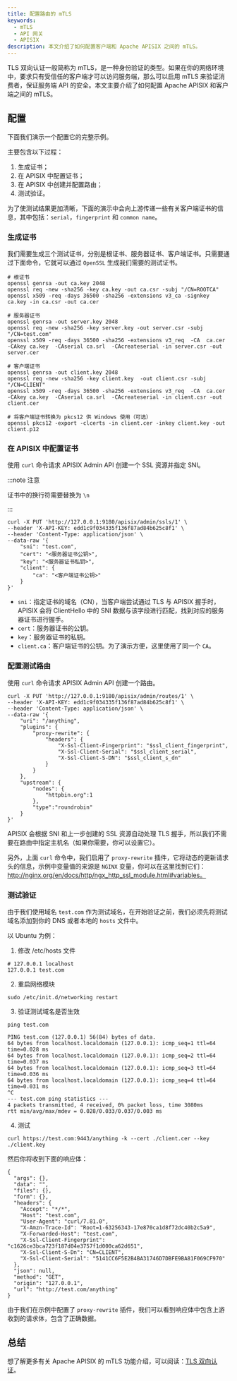 ```yaml
---
title: 配置路由的 mTLS
keywords:
  - mTLS
  - API 网关
  - APISIX
description: 本文介绍了如何配置客户端和 Apache APISIX 之间的 mTLS。
---
```


<!--
#
# Licensed to the Apache Software Foundation (ASF) under one or more
# contributor license agreements.  See the NOTICE file distributed with
# this work for additional information regarding copyright ownership.
# The ASF licenses this file to You under the Apache License, Version 2.0
# (the "License"); you may not use this file except in compliance with
# the License.  You may obtain a copy of the License at
#
#     http://www.apache.org/licenses/LICENSE-2.0
#
# Unless required by applicable law or agreed to in writing, software
# distributed under the License is distributed on an "AS IS" BASIS,
# WITHOUT WARRANTIES OR CONDITIONS OF ANY KIND, either express or implied.
# See the License for the specific language governing permissions and
# limitations under the License.
#
-->

TLS 双向认证一般简称为 mTLS，是一种身份验证的类型。如果在你的网络环境中，要求只有受信任的客户端才可以访问服务端，那么可以启用 mTLS 来验证消费者，保证服务端 API 的安全。本文主要介绍了如何配置 Apache APISIX 和客户端之间的 mTLS。

## 配置

下面我们演示一个配置它的完整示例。

主要包含以下过程：

1. 生成证书；
2. 在 APISIX 中配置证书；
3. 在 APISIX 中创建并配置路由；
4. 测试验证。

为了使测试结果更加清晰，下面的演示中会向上游传递一些有关客户端证书的信息，其中包括：`serial`，`fingerprint` 和 `common name`。

### 生成证书

我们需要生成三个测试证书，分别是根证书、服务器证书、客户端证书。只需要通过下面命令，它就可以通过 `OpenSSL` 生成我们需要的测试证书。

```shell
# 根证书
openssl genrsa -out ca.key 2048
openssl req -new -sha256 -key ca.key -out ca.csr -subj "/CN=ROOTCA"
openssl x509 -req -days 36500 -sha256 -extensions v3_ca -signkey ca.key -in ca.csr -out ca.cer

# 服务器证书
openssl genrsa -out server.key 2048
openssl req -new -sha256 -key server.key -out server.csr -subj "/CN=test.com"
openssl x509 -req -days 36500 -sha256 -extensions v3_req  -CA  ca.cer -CAkey ca.key  -CAserial ca.srl  -CAcreateserial -in server.csr -out server.cer

# 客户端证书
openssl genrsa -out client.key 2048
openssl req -new -sha256 -key client.key  -out client.csr -subj "/CN=CLIENT"
openssl x509 -req -days 36500 -sha256 -extensions v3_req  -CA  ca.cer -CAkey ca.key  -CAserial ca.srl  -CAcreateserial -in client.csr -out client.cer

# 将客户端证书转换为 pkcs12 供 Windows 使用（可选）
openssl pkcs12 -export -clcerts -in client.cer -inkey client.key -out client.p12
```

### 在 APISIX 中配置证书

使用 `curl` 命令请求 APISIX Admin API 创建一个 SSL 资源并指定 SNI。

:::note 注意

证书中的换行符需要替换为 `\n`

:::

```shell
curl -X PUT 'http://127.0.0.1:9180/apisix/admin/ssls/1' \
--header 'X-API-KEY: edd1c9f034335f136f87ad84b625c8f1' \
--header 'Content-Type: application/json' \
--data-raw '{
    "sni": "test.com",
    "cert": "<服务器证书公钥>",
    "key": "<服务器证书私钥>",
    "client": {
        "ca": "<客户端证书公钥>"
    }
}'
```

- `sni`：指定证书的域名（CN），当客户端尝试通过 TLS 与 APISIX 握手时，APISIX 会将 ClientHello 中的 SNI 数据与该字段进行匹配，找到对应的服务器证书进行握手。
- `cert`：服务器证书的公钥。
- `key`：服务器证书的私钥。
- `client.ca`：客户端证书的公钥。为了演示方便，这里使用了同一个 `CA`。

### 配置测试路由

使用 `curl` 命令请求 APISIX Admin API 创建一个路由。

```shell
curl -X PUT 'http://127.0.0.1:9180/apisix/admin/routes/1' \
--header 'X-API-KEY: edd1c9f034335f136f87ad84b625c8f1' \
--header 'Content-Type: application/json' \
--data-raw '{
    "uri": "/anything",
    "plugins": {
        "proxy-rewrite": {
            "headers": {
                "X-Ssl-Client-Fingerprint": "$ssl_client_fingerprint",
                "X-Ssl-Client-Serial": "$ssl_client_serial",
                "X-Ssl-Client-S-DN": "$ssl_client_s_dn"
            }
        }
    },
    "upstream": {
        "nodes": {
            "httpbin.org":1
        },
        "type":"roundrobin"
    }
}'
```

APISIX 会根据 SNI 和上一步创建的 SSL 资源自动处理 TLS 握手，所以我们不需要在路由中指定主机名（如果你需要，你可以设置它）。

另外，上面 `curl` 命令中，我们启用了 `proxy-rewrite` 插件，它将动态的更新请求头的信息，示例中变量值的来源是 `NGINX` 变量，你可以在这里找到它们：http://nginx.org/en/docs/http/ngx_http_ssl_module.html#variables。

### 测试验证

由于我们使用域名 `test.com` 作为测试域名，在开始验证之前，我们必须先将测试域名添加到你的 DNS 或者本地的 `hosts` 文件中。

以 Ubuntu 为例：

1. 修改 /etc/hosts 文件

```shell
# 127.0.0.1 localhost
127.0.0.1 test.com
```

2. 重启网络模块

```
sudo /etc/init.d/networking restart
```

3. 验证测试域名是否生效

```
ping test.com

PING test.com (127.0.0.1) 56(84) bytes of data.
64 bytes from localhost.localdomain (127.0.0.1): icmp_seq=1 ttl=64 time=0.028 ms
64 bytes from localhost.localdomain (127.0.0.1): icmp_seq=2 ttl=64 time=0.037 ms
64 bytes from localhost.localdomain (127.0.0.1): icmp_seq=3 ttl=64 time=0.036 ms
64 bytes from localhost.localdomain (127.0.0.1): icmp_seq=4 ttl=64 time=0.031 ms
^C
--- test.com ping statistics ---
4 packets transmitted, 4 received, 0% packet loss, time 3080ms
rtt min/avg/max/mdev = 0.028/0.033/0.037/0.003 ms
```

4. 测试

```shell
curl https://test.com:9443/anything -k --cert ./client.cer --key ./client.key
```

然后你将收到下面的响应体：

```shell
{
  "args": {},
  "data": "",
  "files": {},
  "form": {},
  "headers": {
    "Accept": "*/*",
    "Host": "test.com",
    "User-Agent": "curl/7.81.0",
    "X-Amzn-Trace-Id": "Root=1-63256343-17e870ca1d8f72dc40b2c5a9",
    "X-Forwarded-Host": "test.com",
    "X-Ssl-Client-Fingerprint": "c1626ce3bca723f187d04e3757f1d000ca62d651",
    "X-Ssl-Client-S-Dn": "CN=CLIENT",
    "X-Ssl-Client-Serial": "5141CC6F5E2B4BA31746D7DBFE9BA81F069CF970"
  },
  "json": null,
  "method": "GET",
  "origin": "127.0.0.1",
  "url": "http://test.com/anything"
}
```

由于我们在示例中配置了 `proxy-rewrite` 插件，我们可以看到响应体中包含上游收到的请求体，包含了正确数据。

## 总结

想了解更多有关 Apache APISIX 的 mTLS 功能介绍，可以阅读：[TLS 双向认证](../mtls.md)。
